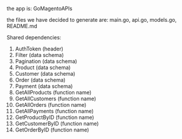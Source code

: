 the app is: GoMagentoAPIs

the files we have decided to generate are: main.go, api.go, models.go, README.md

Shared dependencies:
1. AuthToken (header)
2. Filter (data schema)
3. Pagination (data schema)
4. Product (data schema)
5. Customer (data schema)
6. Order (data schema)
7. Payment (data schema)
8. GetAllProducts (function name)
9. GetAllCustomers (function name)
10. GetAllOrders (function name)
11. GetAllPayments (function name)
12. GetProductByID (function name)
13. GetCustomerByID (function name)
14. GetOrderByID (function name)